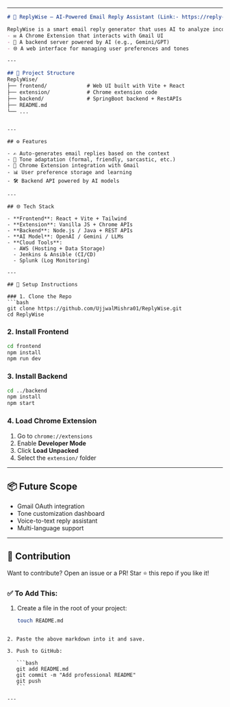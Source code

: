 
---

```markdown
# 🚀 ReplyWise – AI-Powered Email Reply Assistant (Link:- https://reply-wise.vercel.app/)

ReplyWise is a smart email reply generator that uses AI to analyze incoming email context and generate meaningful, personalized, and tone-aware responses. It consists of:
- ✉️ A Chrome Extension that interacts with Gmail UI
- 🧠 A backend server powered by AI (e.g., Gemini/GPT)
- 🌐 A web interface for managing user preferences and tones

---

## 📁 Project Structure
ReplyWise/
├── frontend/             # Web UI built with Vite + React
├── extension/            # Chrome extension code
├── backend/              # SpringBoot backend + RestAPIs
├── README.md
└── ...

```


````

---

## ⚙️ Features

- ✍️ Auto-generates email replies based on the context
- 🎯 Tone adaptation (formal, friendly, sarcastic, etc.)
- 🧩 Chrome Extension integration with Gmail
- 📊 User preference storage and learning
- 🛠️ Backend API powered by AI models

---

## 🌐 Tech Stack

- **Frontend**: React + Vite + Tailwind
- **Extension**: Vanilla JS + Chrome APIs
- **Backend**: Node.js / Java + REST APIs
- **AI Model**: OpenAI / Gemini / LLMs
- **Cloud Tools**:
  - AWS (Hosting + Data Storage)
  - Jenkins & Ansible (CI/CD)
  - Splunk (Log Monitoring)

---

## 🚀 Setup Instructions

### 1. Clone the Repo
```bash
git clone https://github.com/UjjwalMishra01/ReplyWise.git
cd ReplyWise
````

### 2. Install Frontend

```bash
cd frontend
npm install
npm run dev
```

### 3. Install Backend

```bash
cd ../backend
npm install
npm start
```

### 4. Load Chrome Extension

1. Go to `chrome://extensions`
2. Enable **Developer Mode**
3. Click **Load Unpacked**
4. Select the `extension/` folder

---

## 📦 Future Scope

* Gmail OAuth integration
* Tone customization dashboard
* Voice-to-text reply assistant
* Multi-language support

---

## 🙌 Contribution

Want to contribute? Open an issue or a PR!
Star ⭐ this repo if you like it!


### ✅ To Add This:

1. Create a file in the root of your project:
   ```bash
   touch README.md
````

2. Paste the above markdown into it and save.

3. Push to GitHub:

   ```bash
   git add README.md
   git commit -m "Add professional README"
   git push
   ```

---
